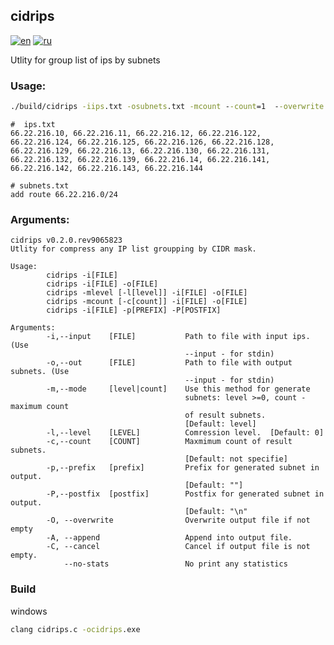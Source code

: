 

## cidrips

[![en](https://img.shields.io/badge/lang-en-red.svg)](ttps://github.com/grutenko/cidrips/blob/master/README.md)
[![ru](https://img.shields.io/badge/lang-ru-green.svg)](https://github.com/grutenko/cidrips/blob/master/README.ru.md)

Utlity for group list of ips by subnets

### Usage:

```bat
./build/cidrips -iips.txt -osubnets.txt -mcount --count=1  --overwrite --prefix="add route " --postfix="\n"
```
```
#  ips.txt
66.22.216.10, 66.22.216.11, 66.22.216.12, 66.22.216.122, 66.22.216.124, 66.22.216.125, 66.22.216.126, 66.22.216.128, 66.22.216.129, 66.22.216.13, 66.22.216.130, 66.22.216.131, 66.22.216.132, 66.22.216.139, 66.22.216.14, 66.22.216.141, 66.22.216.142, 66.22.216.143, 66.22.216.144
```
```
# subnets.txt
add route 66.22.216.0/24
```

### Arguments:

```
cidrips v0.2.0.rev9065823
Utlity for compress any IP list groupping by CIDR mask.

Usage:
        cidrips -i[FILE]
        cidrips -i[FILE] -o[FILE]
        cidrips -mlevel [-l[level]] -i[FILE] -o[FILE]
        cidrips -mcount [-c[count]] -i[FILE] -o[FILE]
        cidrips -i[FILE] -p[PREFIX] -P[POSTFIX]

Arguments:
        -i,--input    [FILE]           Path to file with input ips. (Use 
                                       --input - for stdin)
        -o,--out      [FILE]           Path to file with output subnets. (Use 
                                       --input - for stdin)
        -m,--mode     [level|count]    Use this method for generate 
                                       subnets: level >=0, count - maximum count
                                       of result subnets.
                                       [Default: level]
        -l,--level    [LEVEL]          Comression level.  [Default: 0]
        -c,--count    [COUNT]          Maxmimum count of result subnets.
                                       [Default: not specifie]
        -p,--prefix   [prefix]         Prefix for generated subnet in output.
                                       [Default: ""]
        -P,--postfix  [postfix]        Postfix for generated subnet in output.
                                       [Default: "\n"
        -O, --overwrite                Overwrite output file if not empty
        -A, --append                   Append into output file.
        -C, --cancel                   Cancel if output file is not empty.
            --no-stats                 No print any statistics
```

### Build
windows

```bat
clang cidrips.c -ocidrips.exe
```
